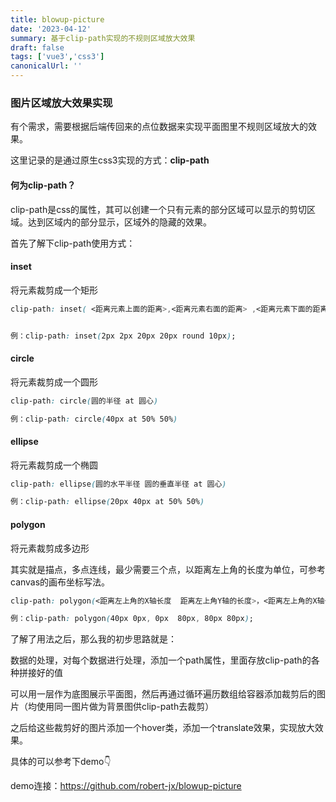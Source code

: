 ```yaml
---
title: blowup-picture
date: '2023-04-12'
summary: 基于clip-path实现的不规则区域放大效果
draft: false
tags: ['vue3','css3']
canonicalUrl: ''
---
```


### 图片区域放大效果实现

有个需求，需要根据后端传回来的点位数据来实现平面图里不规则区域放大的效果。

这里记录的是通过原生css3实现的方式：**clip-path**

#### 何为clip-path？

clip-path是css的属性，其可以创建一个只有元素的部分区域可以显示的剪切区域。达到区域内的部分显示，区域外的隐藏的效果。

首先了解下clip-path使用方式：

#### inset

将元素裁剪成一个矩形

```css
clip-path: inset( <距离元素上面的距离>,<距离元素右面的距离> ,<距离元素下面的距离>,<距离元素左面的距离>,<圆角边框> ），括号内的值类似于margin、padding值的写法。


例：clip-path: inset(2px 2px 20px 20px round 10px);
```

#### circle

将元素裁剪成一个圆形

```css
clip-path: circle(圆的半径 at 圆心)

例：clip-path: circle(40px at 50% 50%)
```

#### ellipse

将元素裁剪成一个椭圆

```css
clip-path: ellipse(圆的水平半径 圆的垂直半径 at 圆心)

例：clip-path: ellipse(20px 40px at 50% 50%)
```

#### polygon

将元素裁剪成多边形

其实就是描点，多点连线，最少需要三个点，以距离左上角的长度为单位，可参考canvas的画布坐标写法。

```css
clip-path: polygon(<距离左上角的X轴长度  距离左上角Y轴的长度>，<距离左上角的X轴长度  距离左上角Y轴的长度>，<距离左上角的X轴长度  距离左上角Y轴的长度>)

例：clip-path: polygon(40px 0px, 0px  80px, 80px 80px);
```

了解了用法之后，那么我的初步思路就是：

数据的处理，对每个数据进行处理，添加一个path属性，里面存放clip-path的各种拼接好的值

可以用一层作为底图展示平面图，然后再通过循环遍历数组给容器添加裁剪后的图片（均使用同一图片做为背景图供clip-path去裁剪）

之后给这些裁剪好的图片添加一个hover类，添加一个translate效果，实现放大效果。

具体的可以参考下demo👇

demo连接：https://github.com/robert-jx/blowup-picture